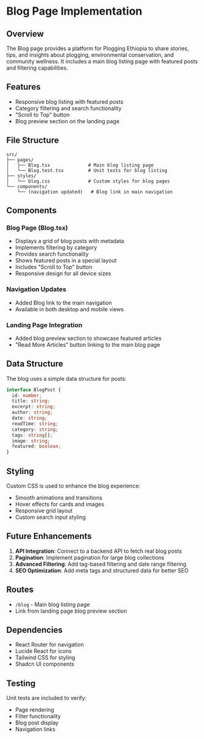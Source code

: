 # Blog Page Implementation

## Overview
The Blog page provides a platform for Plogging Ethiopia to share stories, tips, and insights about plogging, environmental conservation, and community wellness. It includes a main blog listing page with featured posts and filtering capabilities.

## Features
- Responsive blog listing with featured posts
- Category filtering and search functionality
- "Scroll to Top" button
- Blog preview section on the landing page

## File Structure
```
src/
├── pages/
│   ├── Blog.tsx              # Main blog listing page
│   └── Blog.test.tsx         # Unit tests for blog listing
├── styles/
│   └── blog.css              # Custom styles for blog pages
└── components/
    └── (navigation updated)   # Blog link in main navigation
```

## Components

### Blog Page (Blog.tsx)
- Displays a grid of blog posts with metadata
- Implements filtering by category
- Provides search functionality
- Shows featured posts in a special layout
- Includes "Scroll to Top" button
- Responsive design for all device sizes

### Navigation Updates
- Added Blog link to the main navigation
- Available in both desktop and mobile views

### Landing Page Integration
- Added blog preview section to showcase featured articles
- "Read More Articles" button linking to the main blog page

## Data Structure
The blog uses a simple data structure for posts:

```typescript
interface BlogPost {
  id: number;
  title: string;
  excerpt: string;
  author: string;
  date: string;
  readTime: string;
  category: string;
  tags: string[];
  image: string;
  featured: boolean;
}
```

## Styling
Custom CSS is used to enhance the blog experience:
- Smooth animations and transitions
- Hover effects for cards and images
- Responsive grid layout
- Custom search input styling

## Future Enhancements
1. **API Integration**: Connect to a backend API to fetch real blog posts
2. **Pagination**: Implement pagination for large blog collections
3. **Advanced Filtering**: Add tag-based filtering and date range filtering
4. **SEO Optimization**: Add meta tags and structured data for better SEO

## Routes
- `/blog` - Main blog listing page
- Link from landing page blog preview section

## Dependencies
- React Router for navigation
- Lucide React for icons
- Tailwind CSS for styling
- Shadcn UI components

## Testing
Unit tests are included to verify:
- Page rendering
- Filter functionality
- Blog post display
- Navigation links
